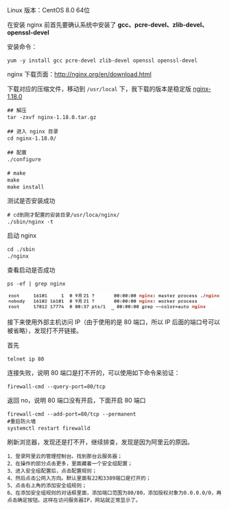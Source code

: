 Linux 版本：CentOS 8.0 64位

在安装 nginx 前首先要确认系统中安装了 **gcc、pcre-devel、zlib-devel、openssl-devel**

安装命令：

```shell
yum -y install gcc pcre-devel zlib-devel openssl openssl-devel
```

nginx 下载页面：http://nginx.org/en/download.html

下载对应的压缩文件，移动到 `/usr/local` 下，我下载的版本是稳定版 [ nginx-1.18.0](http://nginx.org/download/nginx-1.18.0.tar.gz)

```shell
## 解压
tar -zxvf nginx-1.18.0.tar.gz

## 进入 nginx 目录
cd nginx-1.18.0/

## 配置
./configure

# make
make
make install
```

测试是否安装成功

```shell
# cd到刚才配置的安装目录/usr/loca/nginx/
./sbin/nginx -t
```

启动 nginx

```shell
cd ./sbin
./nginx
```

查看启动是否成功

```shell
ps -ef | grep nginx
```

![](../../assets/blog/img/03.png)

接下来使用外部主机访问 IP（由于使用的是 80 端口，所以 IP 后面的端口号可以被省略），发现打不开链接。

首先

```shell
telnet ip 80
```

连接失败，说明 80 端口是打不开的，可以使用如下命令来验证：

```shell
firewall-cmd --query-port=80/tcp
```

返回 no，说明 80 端口没有开启，下面开启 80 端口

```shell
firewall-cmd --add-port=80/tcp --permanent
#重启防火墙
systemctl restart firewalld
```

刷新浏览器，发现还是打不开，继续排查，发现是因为阿里云的原因。

```
1、登录阿里云的管理控制台。找到那台云服务器；
2、在操作的部分点击更多，里面藏着一个安全组配置；
3、进入安全组配置后，点击配置规则；
4、然后点击公网入方向。默认里面有22和3389端口是打开的；
5、点击右上角的添加安全组规则；
6、在添加安全组规则的对话框里面，添加端口范围为80/80，添加授权对象为0.0.0.0/0，再点击确定按钮。这样在访问服务器IP，网站就正常显示了。
```

